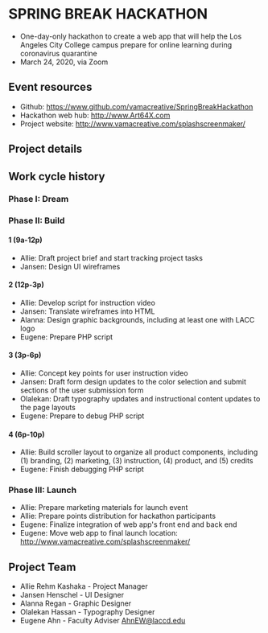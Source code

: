 # SPRING BREAK HACKATHON
- One-day-only hackathon to create a web app that will help the Los Angeles City College campus prepare for online learning during coronavirus quarantine
- March 24, 2020, via Zoom

## Event resources
- Github: https://www.github.com/vamacreative/SpringBreakHackathon
- Hackathon web hub: http://www.Art64X.com
- Project website: http://www.vamacreative.com/splashscreenmaker/

## Project details

## Work cycle history

### Phase I: Dream

### Phase II: Build

#### 1 (9a-12p)
- Allie: Draft project brief and start tracking project tasks
- Jansen: Design UI wireframes
#### 2 (12p-3p)
- Allie: Develop script for instruction video
- Jansen: Translate wireframes into HTML
- Alanna: Design graphic backgrounds, including at least one with LACC logo
- Eugene: Prepare PHP script
#### 3 (3p-6p)
- Allie: Concept key points for user instruction video
- Jansen: Draft form design updates to the color selection and submit sections of the user submission	form
- Olalekan: Draft typography updates and instructional content updates to the page layouts
- Eugene: Prepare to debug PHP script
#### 4 (6p-10p)
- Allie: Build scroller layout to organize all product components, including (1) branding, (2) marketing, (3) instruction, (4) product, and (5) credits 
- Eugene: Finish debugging PHP script

### Phase III: Launch
- Allie: Prepare marketing materials for launch event
- Allie: Prepare points distribution for hackathon participants
- Eugene: Finalize integration of web app's front end and back end
- Eugene: Move web app to final launch location: http://www.vamacreative.com/splashscreenmaker/

## Project Team

- Allie Rehm Kashaka - Project Manager
- Jansen Henschel - UI Designer
- Alanna Regan - Graphic Designer
- Olalekan Hassan - Typography Designer
- Eugene Ahn - Faculty Adviser AhnEW@laccd.edu
